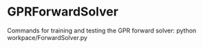 # GPRForwardSolver
Commands for training and testing the GPR forward solver:
python workpace/ForwardSolver.py

